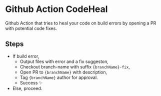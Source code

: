 # Github Action CodeHeal
Github Action that tries to heal your code on build errors by opening a PR with potential code fixes.

## Steps
- If build error,
  - Output files with error and a fix suggeston,
  - Checkout branch-name with suffix `{branchName}-fix`,
  - Open PR to `{branchName}` with description,
  - Tag `{branchName}` author for approval.
  - Success ✨
- Else, proceed.
